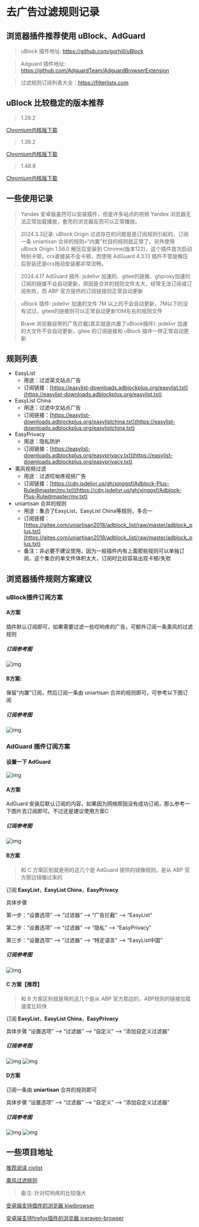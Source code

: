 # 去广告过滤规则记录

## 浏览器插件推荐使用 uBlock、AdGuard

> uBlock 插件地址: https://github.com/gorhill/uBlock

> Adguard 插件地址: https://github.com/AdguardTeam/AdguardBrowserExtension

> 过滤规则订阅列表大全：https://filterlists.com


## uBlock 比较稳定的版本推荐

> 1.29.2

[Chromium内核版下载](https://github.com/gorhill/uBlock/releases/download/1.29.2/uBlock0_1.29.2.chromium.zip)

> 1.39.2

[Chromium内核版下载](https://github.com/gorhill/uBlock/releases/download/1.39.2/uBlock0_1.39.2.chromium.zip)

> 1.48.8

[Chromium内核版下载](https://github.com/gorhill/uBlock/releases/download/1.48.8/uBlock0_1.48.8.chromium.zip)


## 一些使用记录

>  Yandex 安卓版虽然可以安装插件，但是许多站点的视频 Yandex 浏览器无法正常加载播放，套壳的浏览器反而可以正常播放。

> 2024.3.3记录: uBlock Origin 过滤存在的问题是是订阅规则引起的，订阅一条 uniartisan 合并的规则+“内置”栏目的规则就正常了。另外使用 uBlock Origin 1.56.0 解压后安装到 Chrome(版本122)，这个插件首次启动特别卡顿，crx直接装不会卡顿，而使用 AdGuard 4.3.13 插件不管是解压后安装还是crx拖动安装都非常流畅。

> 2024.4.17 AdGuard 插件: jsdelivr 加速的、gitee的链接、ghproxy加速的订阅的链接不会自动更新，原因是合并的规则文件太大，经常无法订阅或订阅失败，而 ABP 官方提供的订阅链接则正常自动更新

> uBlock 插件: jsdelivr 加速的文件 7M 以上的不会自动更新，7M以下的没有试过，gitee的链接则可以正常自动更新10M左右的规则文件
> 
> Brave 浏览器自带的广告拦截(其实就是内置了uBlock插件): jsdelivr 加速的大文件不会自动更新，gitee 的订阅链接和 uBlock 插件一样正常自动更新



## 规则列表

- EasyList
  - 用途：过滤英文站点广告
  - 订阅链接：[https://easylist-downloads.adblockplus.org/easylist.txt](https://easylist-downloads.adblockplus.org/easylist.txt)
- EasyList China
  - 用途：过滤中文站点广告
  - 订阅链接：[https://easylist-downloads.adblockplus.org/easylistchina.txt](https://easylist-downloads.adblockplus.org/easylistchina.txt)
- EasyPrivacy
  - 用途：隐私防护
  - 订阅链接：[https://easylist-downloads.adblockplus.org/easyprivacy.txt](https://easylist-downloads.adblockplus.org/easyprivacy.txt)
- 乘风视频过滤
  - 用途：过滤哎呦疼视频广告
  - 订阅链接：[https://cdn.jsdelivr.us/gh/xinggsf/Adblock-Plus-Rule@master/mv.txt](https://cdn.jsdelivr.us/gh/xinggsf/Adblock-Plus-Rule@master/mv.txt)
- uniartisan 合并的规则
  - 用途：集合了EasyList、EasyList China等规则，多合一
  - 订阅链接：[https://gitee.com/uniartisan2018/adblock_list/raw/master/adblock_plus.txt](https://gitee.com/uniartisan2018/adblock_list/raw/master/adblock_plus.txt)
  - 备注：非必要不建议使用，因为一般插件内有上面那些规则可以单独订阅，这个集合的单文件体积太大，订阅时比较容易出现卡顿/失败



## 浏览器插件规则方案建议
### uBlock插件订阅方案

#### A方案

插件默认订阅即可，如果需要过滤一些哎哟疼的广告，可额外订阅一条乘风的过滤规则

##### 订阅参考图

![img](./img/ublock订阅方案A.png)

#### B方案:

保留“内置”订阅，然后订阅一条由 uniartisan 合并的规则即可，可参考以下图订阅

##### 订阅参考图

![img](./img/uBlock订阅方案B.png)

### AdGuard 插件订阅方案

#### 设置一下 AdGuard
![img](./img/AdGuard取消勾选.png)

#### A方案

AdGuard 安装后默认订阅的内容，如果因为网络原因没有成功订阅，那么参考一下图片去订阅即可。不过还是建议使用方案C

##### 订阅参考图

![img](./img/AdGuard方案A.png)


#### B方案

> 和 C 方案区别就是用的这几个是 AdGuard 提供的镜像规则，是从 ABP 官方那边镜像过来的

订阅 **EasyList**，**EasyList China**，**EasyPrivacy**

具体步骤 

第一步：“设置选项” --> “过滤器” --> “广告拦截” --> “EasyList”

第二步：“设置选项” --> “过滤器” --> “隐私” --> “EasyPrivacy”

第三步：“设置选项” --> “过滤器” --> “特定语言” --> “EasyList中国”


##### 订阅参考图

![img](./img/AdGuard方案B.png)

#### C 方案【推荐】

> 和 B 方案区别就是用的这几个是从 ABP 官方那边的，ABP规则的链接加载速度比较快

订阅 **EasyList**，**EasyList China**，**EasyPrivacy**

具体步骤 “设置选项” --> “过滤器” --> “自定义” --> “添加自定义过滤器”

##### 订阅参考图

![img](./img/AdGuard方案C.png)
![img](./img/AdGuard方案C_2.png)


#### D方案

订阅一条由 **uniartisan** 合并的规则即可

具体步骤 “设置选项” --> “过滤器” --> “自定义” --> “添加自定义过滤器”

##### 订阅参考图

![img](./img/AdGuard方案D.png)
![img](./img/AdGuard方案D_2.png)




## 一些项目地址
[推荐阅读 cjxlist](https://github.com/cjx82630/cjxlist)

[乘风过滤规则](https://github.com/xinggsf/Adblock-Plus-Rule)

> 备注: 针对哎哟疼的比较强大

[安卓端支持插件的浏览器 kiwibrowser](https://github.com/kiwibrowser/src.next)

[安卓端支持firefox插件的浏览器 iceraven-browser](https://github.com/fork-maintainers/iceraven-browser)

